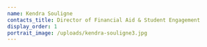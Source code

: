 ```yaml
---
name: Kendra Souligne
contacts_title: Director of Financial Aid & Student Engagement
display_order: 1
portrait_image: /uploads/kendra-souligne3.jpg
---
```

